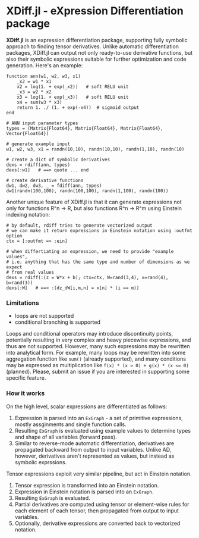 # XDiff.jl - eXpression Differentiation package

**XDiff.jl** is an expression differentiation package, supporting fully
symbolic approach to finding tensor derivatives.
Unlike automatic differentiation packages, XDiff.jl can output not only ready-to-use
derivative functions, but also their symbolic expressions suitable for
further optimization and code generation. Here's an example:

```
function ann(w1, w2, w3, x1)
    _x2 = w1 * x1
    x2 = log(1. + exp(_x2))   # soft RELU unit
    _x3 = w2 * x2
    x3 = log(1. + exp(_x3))   # soft RELU unit
    x4 = sum(w3 * x3)
    return 1. ./ (1. + exp(-x4))  # sigmoid output
end

# ANN input parameter types
types = (Matrix{Float64}, Matrix{Float64}, Matrix{Float64}, Vector{Float64})

# generate example input
w1, w2, w3, x1 = randn(10,10), randn(10,10), randn(1,10), randn(10)

# create a dict of symbolic derivatives
dexs = rdiff(ann, types)
dexs[:w1]   # ==> quote ... end

# create derivative functions
dw1, dw2, dw3, _ = fdiff(ann, types)
dw1(randn(100,100), randn(100,100), randn(1,100), randn(100))
```

Another unique feature of XDiff.jl is that it can generate expressions not only for functions R^n -> R,
but also functions R^n -> R^m using Einstein indexing notation:

```
# by default, rdiff tries to generate vectorized output
# we can make it return expressions in Einstein notation using :outfmt option
ctx = [:outfmt => :ein]

# when differtiating an expression, we need to provide "example values",
# i.e. anything that has the same type and number of dimensions as we expect
# from real values
dexs = rdiff(:(z = W*x + b); ctx=ctx, W=rand(3,4), x=rand(4), b=rand(3))
dexs[:W]   # ==> :(dz_dW[i,m,n] = x[n] * (i == m))
```

### Limitations

 * loops are not supported
 * conditional branching is supported

Loops and conditional operators may introduce discontinuity points, potentially resulting in
very complex and heavy piecewise expressions, and thus are not supported.
However, many such expressions may be rewritten into analytical form. For example, many loops
may be rewritten into some aggregation function like `sum()` (already supported), and
many conditions may be expressed as multiplication like `f(x) * (x > 0) + g(x) * (x <= 0)`
(planned). Please, submit an issue if you are interested in supporting some specific feature.


### How it works

On the high level, scalar expressions are differentiated as follows:

1. Expression is parsed into an `ExGraph` - a set of primitive expressions, mostly assginments and single function calls.
2. Resulting `ExGraph` is evaluated using example values to determine types and shape of all variables (forward pass).
3. Similar to reverse-mode automatic differentiation, derivatives are propagated backward from output to input variables. Unlike AD, however, derivatives aren't represented as values, but instead as symbolic exprssions.

Tensor expressions exploit very similar pipeline, but act in Einstein notation.

1. Tensor expression is transformed into an Einstein notation.
2. Expression in Einstein notation is parsed into an `ExGraph`.
3. Resulting `ExGraph` is evaluated.
4. Partial derivatives are computed using tensor or element-wise rules for each element of each tensor, then propagated from output to input variables.
5. Optionally, derivative expressions are converted back to vectorized notation. 


